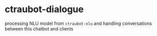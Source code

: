 # ctraubot-dialogue
processing NLU model from `ctraubot-nlu` and handling conversations between this chatbot and clients
